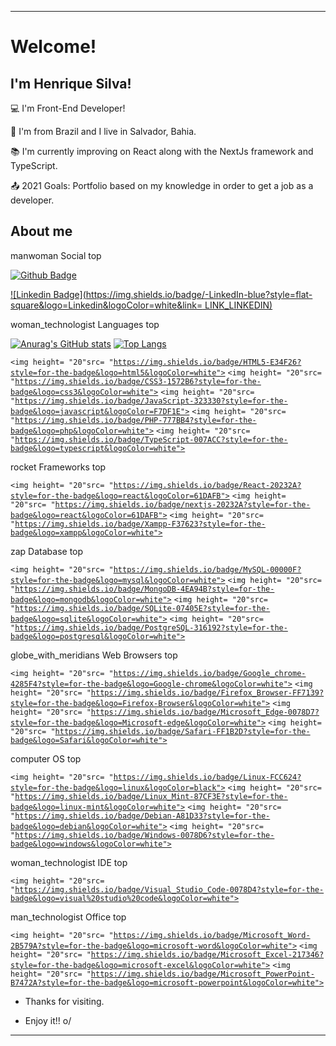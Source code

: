 ----------------------------------------------------------------------------

# Welcome!

 

## I'm Henrique Silva!

 
:computer: I'm Front-End Developer!

:house_with_garden: I'm from Brazil and I live in Salvador, Bahia.

:books: I'm currently improving on React along with the NextJs framework and TypeScript.

:outbox_tray: 2021 Goals: Portfolio based on my knowledge in order to get a job as a developer.

 

## About me



manwoman Social top


[![Github Badge](https://img.shields.io/badge/-Github-000?style=flat-square&logo=Github&logoColor=white&link=LINK_GIT)](https://github.com/HenriqueMVSS)

[![Linkedin Badge](https://img.shields.io/badge/-LinkedIn-blue?style=flat-square&logo=Linkedin&logoColor=white&link= LINK_LINKEDIN)](https://www.linkedin.com/in/henrique-silva-32b230191/) 

woman_technologist Languages top

[![Anurag's GitHub stats](https://github-readme-stats.vercel.app/api?username=HenriqueMVSS&show_icons=true&theme=radical)](https://github.com/HenriqueMVSS/github-readme-stats)
[![Top Langs](https://github-readme-stats.vercel.app/api/top-langs/?username=HenriqueMVSS)](https://github.com/HenriqueMVSS/github-readme-stats)

<code><img height= "20"src= "https://img.shields.io/badge/HTML5-E34F26?style=for-the-badge&logo=html5&logoColor=white"></code>
<code><img height= "20"src= "https://img.shields.io/badge/CSS3-1572B6?style=for-the-badge&logo=css3&logoColor=white"></code>
<code><img height= "20"src= "https://img.shields.io/badge/JavaScript-323330?style=for-the-badge&logo=javascript&logoColor=F7DF1E"></code>
<code><img height= "20"src= "https://img.shields.io/badge/PHP-777BB4?style=for-the-badge&logo=php&logoColor=white"></code>
<code><img height= "20"src= "https://img.shields.io/badge/TypeScript-007ACC?style=for-the-badge&logo=typescript&logoColor=white"></code>

rocket Frameworks top

<code><img height= "20"src= "https://img.shields.io/badge/React-20232A?style=for-the-badge&logo=react&logoColor=61DAFB"></code>
<code><img height= "20"src= "https://img.shields.io/badge/nextjs-20232A?style=for-the-badge&logo=react&logoColor=61DAFB"></code>
<code><img height= "20"src= "https://img.shields.io/badge/Xampp-F37623?style=for-the-badge&logo=xampp&logoColor=white"></code>

zap Database top

<code><img height= "20"src= "https://img.shields.io/badge/MySQL-00000F?style=for-the-badge&logo=mysql&logoColor=white"></code>
<code><img height= "20"src= "https://img.shields.io/badge/MongoDB-4EA94B?style=for-the-badge&logo=mongodb&logoColor=white"></code>
<code><img height= "20"src= "https://img.shields.io/badge/SQLite-07405E?style=for-the-badge&logo=sqlite&logoColor=white"></code>
<code><img height= "20"src= "https://img.shields.io/badge/PostgreSQL-316192?style=for-the-badge&logo=postgresql&logoColor=white"></code>

globe_with_meridians Web Browsers top

<code><img height= "20"src= "https://img.shields.io/badge/Google_chrome-4285F4?style=for-the-badge&logo=Google-chrome&logoColor=white"></code>
<code><img height= "20"src= "https://img.shields.io/badge/Firefox_Browser-FF7139?style=for-the-badge&logo=Firefox-Browser&logoColor=white"></code>
<code><img height= "20"src= "https://img.shields.io/badge/Microsoft_Edge-0078D7?style=for-the-badge&logo=Microsoft-edge&logoColor=white"></code>
<code><img height= "20"src= "https://img.shields.io/badge/Safari-FF1B2D?style=for-the-badge&logo=Safari&logoColor=white"></code>

computer OS top

<code><img height= "20"src= "https://img.shields.io/badge/Linux-FCC624?style=for-the-badge&logo=linux&logoColor=black"></code>
<code><img height= "20"src= "https://img.shields.io/badge/Linux_Mint-87CF3E?style=for-the-badge&logo=linux-mint&logoColor=white"></code>
<code><img height= "20"src= "https://img.shields.io/badge/Debian-A81D33?style=for-the-badge&logo=debian&logoColor=white"></code>
<code><img height= "20"src= "https://img.shields.io/badge/Windows-0078D6?style=for-the-badge&logo=windows&logoColor=white"></code>

woman_technologist IDE top

<code><img height= "20"src= "https://img.shields.io/badge/Visual_Studio_Code-0078D4?style=for-the-badge&logo=visual%20studio%20code&logoColor=white"></code>

man_technologist Office top

<code><img height= "20"src= "https://img.shields.io/badge/Microsoft_Word-2B579A?style=for-the-badge&logo=microsoft-word&logoColor=white"></code>
<code><img height= "20"src= "https://img.shields.io/badge/Microsoft_Excel-217346?style=for-the-badge&logo=microsoft-excel&logoColor=white"></code>
<code><img height= "20"src= "https://img.shields.io/badge/Microsoft_PowerPoint-B7472A?style=for-the-badge&logo=microsoft-powerpoint&logoColor=white"></code>

- Thanks for visiting.

- Enjoy it!! o/

----------------------------------------------------------------------------------
